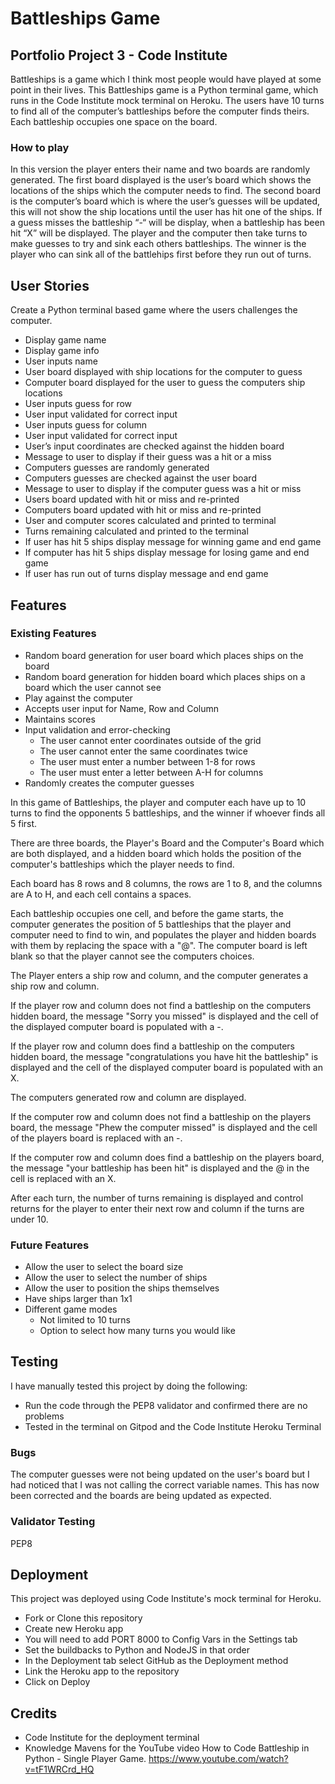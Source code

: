 # Battleships Game
## Portfolio Project 3 - Code Institute
Battleships is a game which I think most people would have played at some point in their lives. This Battleships game is a Python terminal game, which runs in the Code Institute mock terminal on Heroku.
The users have 10 turns to find all of the computer’s battleships before the computer finds theirs. Each battleship occupies one space on the board.

### How to play
In this version the player enters their name and two boards are randomly generated. The first board displayed is the user’s board which shows the locations of the ships which the computer needs to find. The second board is the computer’s board which is where the user’s guesses will be updated, this will not show the ship locations until the user has hit one of the ships. If a guess misses the battleship “-“ will be display, when a battleship has been hit “X” will be displayed. The player and the computer then take turns to make guesses to try and sink each others battleships. The winner is the player who can sink all of the battlehips first before they run out of turns.

## User Stories
Create a Python terminal based game where the users challenges the computer.
* Display game name
* Display game info
* User inputs name
* User board displayed with ship locations for the computer to guess
* Computer board displayed for the user to guess the computers ship locations
* User inputs guess for row
* User input validated for correct input
* User inputs guess for column
* User input validated for correct input
* User’s input coordinates are checked against the hidden board
* Message to user to display if their guess was a hit or a miss
* Computers guesses are randomly generated
* Computers guesses are checked against the user board
* Message to user to display if the computer guess was a hit or miss
* Users board updated with hit or miss and re-printed
* Computers board updated with hit or miss and re-printed
* User and computer scores calculated and printed to terminal
* Turns remaining calculated and printed to the terminal
* If user has hit 5 ships display message for winning game and end game
* If computer has hit 5 ships display message for losing game and end game
* If user has run out of turns display message and end game

## Features
### Existing Features
* Random board generation for user board which places ships on the board
* Random board generation for hidden board which places ships on a board which the user cannot see
* Play against the computer
* Accepts user input for Name, Row and Column
* Maintains scores
* Input validation and error-checking
    * The user cannot enter coordinates outside of the grid
    * The user cannot enter the same coordinates twice
    * The user must enter a number between 1-8 for rows
    * The user must enter a letter between A-H for columns
* Randomly creates the computer guesses


In this game of Battleships, the player and computer each have up to 10 turns to find the opponents 5 battleships, and the winner if whoever finds all 5 first.

There are three boards, the Player's Board and the Computer's Board which are both displayed, and a hidden board which holds the position of the computer's battleships which the player needs to find.

Each  board has 8 rows and 8 columns, the rows are 1 to 8, and the columns are A to H, and each cell contains a spaces.


Each battleship occupies one cell, and before the game starts, the computer generates the position of 5 battleships that the player and computer need to find to win, and populates the player and hidden boards with them by replacing the space with a "@". The computer board is left blank so that the player cannot see the computers choices.

The Player enters a ship row and column, and the computer generates a ship row and column. 

If the player row and column does not find a battleship on the computers hidden board, the message "Sorry you missed" is displayed and the cell of the displayed computer board is populated with a -.

If the player row and column does find a battleship on the computers hidden board, the message "congratulations you have hit the battleship" is displayed and the cell of the displayed computer board is populated with an X.

The computers generated row and column are displayed.

If the computer row and column does not find a battleship on the players board, the message "Phew the computer missed" is displayed and the cell of the players board is replaced with an -.

If the computer row and column does find a battleship on the players board, the message "your battleship has been hit" is displayed and the @ in the cell is replaced with an X.

After each turn, the number of turns remaining is displayed and control returns for the player to enter their next row and column if the turns are under 10.

### Future Features
* Allow the user to select the board size
* Allow the user to select the number of ships
* Allow the user to position the ships themselves
* Have ships larger than 1x1
* Different game modes
    * Not limited to 10 turns
    * Option to select how many turns you would like

## Testing
I have manually tested this project by doing the following:
* Run the code through the PEP8 validator and confirmed there are no problems
* Tested in the terminal on Gitpod and the Code Institute Heroku Terminal

### Bugs
The computer guesses were not being updated on the user's board but I had noticed that I was not calling the correct variable names. This has now been corrected and the boards are being updated as expected.

### Validator Testing
PEP8

## Deployment
This project was deployed using Code Institute's mock terminal for Heroku.
* Fork or Clone this repository
* Create new Heroku app
* You will need to add PORT 8000 to Config Vars in the Settings tab
* Set the buildbacks to Python and NodeJS in that order
* In the Deployment tab select GitHub as the Deployment method
* Link the Heroku app to the repository
* Click on Deploy

## Credits
* Code Institute for the deployment terminal
* Knowledge Mavens for the YouTube video How to Code Battleship in Python - Single Player Game. https://www.youtube.com/watch?v=tF1WRCrd_HQ




